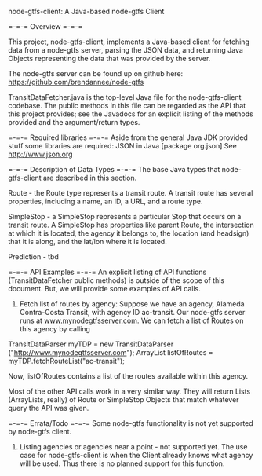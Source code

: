 node-gtfs-client: A Java-based node-gtfs Client

=-=-= Overview =-=-=

This project, node-gtfs-client, implements a Java-based client for fetching data
from a node-gtfs server, parsing the JSON data, and returning Java Objects
representing the data that was provided by the server.

The node-gtfs server can be found up on github here:
https://github.com/brendannee/node-gtfs

TransitDataFetcher.java is the top-level Java file for the node-gtfs-client 
codebase. The public methods in this file can be regarded as the API that this
project provides; see the Javadocs for an explicit listing of the methods 
provided and the argument/return types.

=-=-= Required libraries =-=-=
Aside from the general Java JDK provided stuff some libraries are required:
JSON in Java [package org.json]
	See http://www.json.org

=-=-= Description of Data Types =-=-=
The base Java types that node-gtfs-client are described in this section.

Route - the Route type represents a transit route. A transit route has several
properties, including a name, an ID, a URL, and a route type.

SimpleStop - a SimpleStop represents a particular Stop that occurs on a transit
route. A SimpleStop has properties like parent Route, the intersection at which
it is located, the agency it belongs to, the location (and headsign) that it is
along, and the lat/lon where it is located.

Prediction - tbd

=-=-= API Examples =-=-=
An explicit listing of API functions (TransitDataFetcher public methods) is 
outside of the scope of this document. But, we will provide some examples of
API calls.

1) Fetch list of routes by agency:
Suppose we have an agency, Alameda Contra-Costa Transit, with agency ID 
ac-transit. Our node-gtfs server runs at www.mynodegtfsserver.com. We can fetch
a list of Routes on this agency by calling

TransitDataParser myTDP = new TransitDataParser \
	("http://www.mynodegtfsserver.com");
ArrayList<Route> listOfRoutes = myTDP.fetchRouteList("ac-transit");

Now, listOfRoutes contains a list of the routes available within this agency.

Most of the other API calls work in a very similar way. They will return Lists
(ArrayLists, really) of Route or SimpleStop Objects that match whatever query
the API was given.

=-=-= Errata/Todo =-=-=
Some node-gtfs functionality is not yet supported by node-gtfs client.

1) Listing agencies or agencies near a point - not supported yet. The use case
for node-gtfs-client is when the Client already knows what agency will be used.
Thus there is no planned support for this function.
 